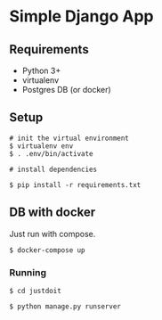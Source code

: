 # Simple Django App

## Requirements
* Python 3+
* virtualenv
* Postgres DB (or docker)

## Setup 

```shell script
# init the virtual environment 
$ virtualenv env
$ . .env/bin/activate 

# install dependencies

$ pip install -r requirements.txt
```

## DB with docker

Just run with compose. 

```shell script
$ docker-compose up
```

### Running

```shell script
$ cd justdoit

$ python manage.py runserver
```